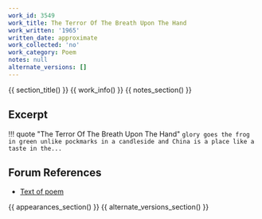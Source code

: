 ```yaml
---
work_id: 3549
work_title: The Terror Of The Breath Upon The Hand
work_written: '1965'
written_date: approximate
work_collected: 'no'
work_category: Poem
notes: null
alternate_versions: []
---
```


{{ section_title() }}
{{ work_info() }}
{{ notes_section() }}
## Excerpt
!!! quote "The Terror Of The Breath Upon The Hand"
    ```
    glory goes the frog in green
    unlike pockmarks in a candleside
    and
    China is a place like a taste in the...
    ```

## Forum References
- [Text of poem](https://bukowskiforum.com/showthread.php?t=1423)

{{ appearances_section() }}
{{ alternate_versions_section() }}